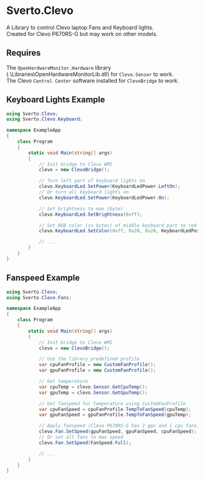 # Sverto.Clevo
A Library to control Clevo laptop Fans and Keyboard lights.  
Created for Clevo P670RS-G but may work on other models.

## Requires
The `OpenHardwareMonitor.Hardware` library (.\Libraries\OpenHardwareMonitorLib.dll) for `Clevo.Sensor` to work.  
The Clevo `Control Center` software installed for `ClevoBridge` to work.

## Keyboard Lights Example
```csharp
using Sverto.Clevo;
using Sverto.Clevo.Keyboard;

namespace ExampleApp
{
    class Program
    {
        static void Main(string[] args)
        {
            // Init bridge to Clevo WMI
            clevo = new ClevoBridge();

            // Turn left part of keyboard lights on
            clevo.KeyboardLed.SetPower(KeyboardLedPower.LeftOn);
            // Or turn all keyboard lights on
            clevo.KeyboardLed.SetPower(KeyboardLedPower.On);

            // Set brightness to max (byte)
            clevo.KeyboardLed.SetBrightness(0xff);

            // Set RGB color (in bytes) of middle keyboard part to red
            clevo.KeyboardLed.SetColor(0xff, 0x20, 0x20, KeyboardLedPosition.Middle);

            // ...
        }
    }
}
```

## Fanspeed Example
```csharp
using Sverto.Clevo;
using Sverto.Clevo.Fans;

namespace ExampleApp
{
    class Program
    {
        static void Main(string[] args)
        {
            // Init bridge to Clevo WMI
            clevo = new ClevoBridge();

            // Use the library predefined profile
            var cpuFanProfile = new CustomFanProfile();
            var gpuFanProfile = new CustomFanProfile();

            // Get temperature
            var cpuTemp = clevo.Sensor.GetCpuTemp();
            var gpuTemp = clevo.Sensor.GetGpuTemp();

            // Get fanspeed for temperature using CustomFanProfile
            var cpuFanSpeed = cpuFanProfile.TempToFanSpeed(cpuTemp);
            var gpuFanSpeed = gpuFanProfile.TempToFanSpeed(gpuTemp);

            // Apply fanspeed (Clevo P670RS-G has 2 gpu and 1 cpu fans)
            clevo.Fan.SetSpeed(gpuFanSpeed, gpuFanSpeed, cpuFanSpeed);
            // Or set all fans to max speed
            clevo.Fan.SetSpeed(FanSpeed.Full);

            // ...
        }
    }
}
```
